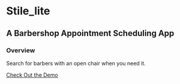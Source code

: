 # Stile_lite
## A Barbershop Appointment Scheduling App

### Overview
Search for barbers with an open chair when you need it.  


[Check Out the Demo](https://young-woodland-59453.herokuapp.com/)
